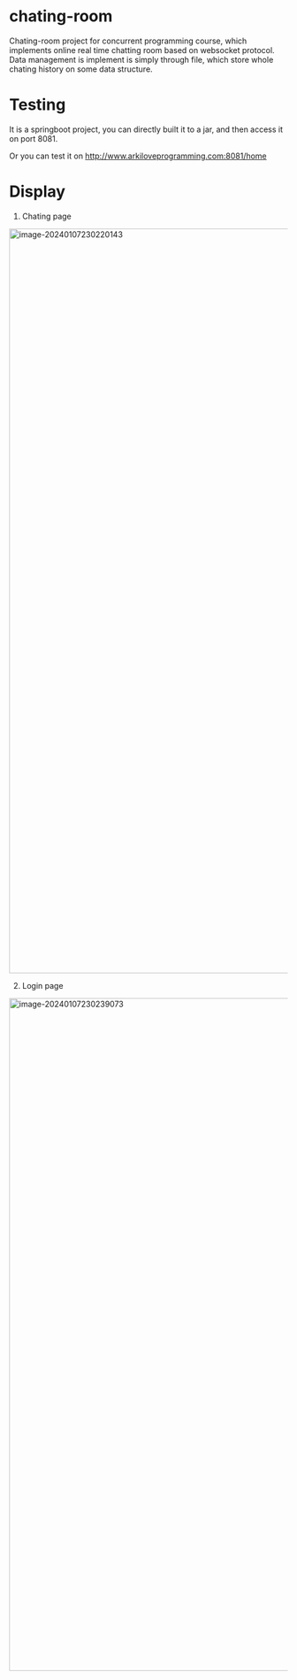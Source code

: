 # chating-room

Chating-room project for concurrent programming course, which implements online real time chatting room based on websocket protocol. Data management is implement is simply through file, which store whole chating history on some data structure.

# Testing

It is a springboot project, you can directly built it to a jar, and then access it on port 8081.

Or you can test it on http://www.arkiloveprogramming.com:8081/home

# Display

1. Chating page

<img width="1346" alt="image-20240107230220143" src="https://github.com/ArkiLovesProgramming/chating-room/assets/126368735/4522212a-191a-4d34-8044-42f46f56181a">


2. Login page

<img width="1216" alt="image-20240107230239073" src="https://github.com/ArkiLovesProgramming/chating-room/assets/126368735/59dfae55-1444-48fe-94af-fcbc16579f40">

